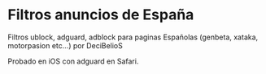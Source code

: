 # Filtros anuncios de España

Filtros ublock, adguard, adblock para paginas Españolas (genbeta, xataka, motorpasion etc...) por DeciBelioS

Probado en iOS con adguard en Safari.
